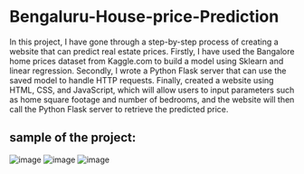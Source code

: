 # Bengaluru-House-price-Prediction


In this project, I have gone through a step-by-step process of creating a website that can predict real estate prices. Firstly, I have used the Bangalore home prices dataset from Kaggle.com to build a model using Sklearn and linear regression. Secondly, I wrote a Python Flask server that can use the saved model to handle HTTP requests. Finally,  created a website using HTML, CSS, and JavaScript, which will allow users to input parameters such as home square footage and number of bedrooms, and the website will then call the Python Flask server to retrieve the predicted price.

## sample of the project:
![image](https://user-images.githubusercontent.com/99661887/229380682-365fc9a2-586a-436e-9515-c67047d7b6eb.png)
![image](https://user-images.githubusercontent.com/99661887/229380689-37ca61b3-a735-47de-87dd-ecda5a47ef9f.png)
![image](https://user-images.githubusercontent.com/99661887/229380694-38f0bd0d-a5dd-4574-bdfc-9c5cefe0f5a5.png)
